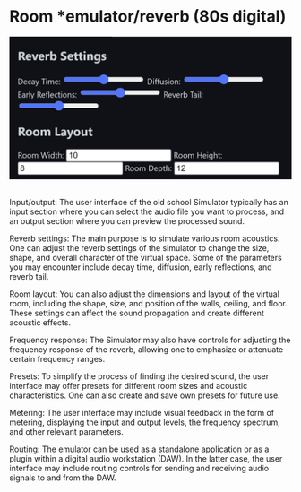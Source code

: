 # Room *emulator/reverb (80s digital)

![Room-Reverb-Digital](qrs.png)

##
Input/output: The user interface of the old school Simulator typically has an input section where you can select the audio file you want to process, and an output section where you can preview the processed sound.

Reverb settings: The main purpose is to simulate various room acoustics. One can adjust the reverb settings of the simulator to change the size, shape, and overall character of the virtual space. Some of the parameters you may encounter include decay time, diffusion, early reflections, and reverb tail.

Room layout: You can also adjust the dimensions and layout of the virtual room, including the shape, size, and position of the walls, ceiling, and floor. These settings can affect the sound propagation and create different acoustic effects.

Frequency response: The Simulator may also have controls for adjusting the frequency response of the reverb, allowing one to emphasize or attenuate certain frequency ranges.

Presets: To simplify the process of finding the desired sound, the user interface may offer presets for different room sizes and acoustic characteristics. One can also create and save own presets for future use.

Metering: The user interface may include visual feedback in the form of metering, displaying the input and output levels, the frequency spectrum, and other relevant parameters.

Routing: The emulator can be used as a standalone application or as a plugin within a digital audio workstation (DAW). In the latter case, the user interface may include routing controls for sending and receiving audio signals to and from the DAW.